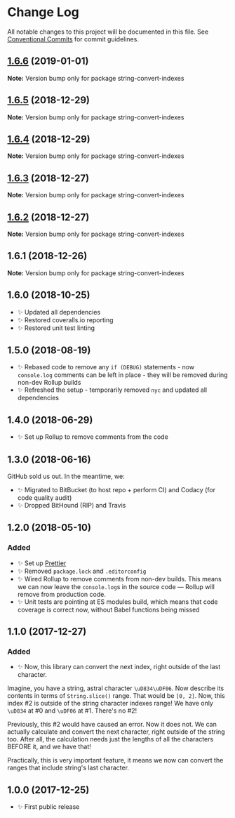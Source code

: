 # Change Log

All notable changes to this project will be documented in this file.
See [Conventional Commits](https://conventionalcommits.org) for commit guidelines.

## [1.6.6](https://bitbucket.org/codsen/codsen/src/master/packages/string-convert-indexes/compare/string-convert-indexes@1.6.5...string-convert-indexes@1.6.6) (2019-01-01)

**Note:** Version bump only for package string-convert-indexes





## [1.6.5](https://bitbucket.org/codsen/codsen/src/master/packages/string-convert-indexes/compare/string-convert-indexes@1.6.4...string-convert-indexes@1.6.5) (2018-12-29)

**Note:** Version bump only for package string-convert-indexes





## [1.6.4](https://bitbucket.org/codsen/codsen/src/master/packages/string-convert-indexes/compare/string-convert-indexes@1.6.3...string-convert-indexes@1.6.4) (2018-12-29)

**Note:** Version bump only for package string-convert-indexes





## [1.6.3](https://bitbucket.org/codsen/codsen/src/master/packages/string-convert-indexes/compare/string-convert-indexes@1.6.2...string-convert-indexes@1.6.3) (2018-12-27)

**Note:** Version bump only for package string-convert-indexes





## [1.6.2](https://bitbucket.org/codsen/codsen/src/master/packages/string-convert-indexes/compare/string-convert-indexes@1.6.1...string-convert-indexes@1.6.2) (2018-12-27)

**Note:** Version bump only for package string-convert-indexes





## 1.6.1 (2018-12-26)

**Note:** Version bump only for package string-convert-indexes





## 1.6.0 (2018-10-25)

- ✨ Updated all dependencies
- ✨ Restored coveralls.io reporting
- ✨ Restored unit test linting

## 1.5.0 (2018-08-19)

- ✨ Rebased code to remove any `if (DEBUG)` statements - now `console.log` comments can be left in place - they will be removed during non-dev Rollup builds
- ✨ Refreshed the setup - temporarily removed `nyc` and updated all dependencies

## 1.4.0 (2018-06-29)

- ✨ Set up Rollup to remove comments from the code

## 1.3.0 (2018-06-16)

GitHub sold us out. In the meantime, we:

- ✨ Migrated to BitBucket (to host repo + perform CI) and Codacy (for code quality audit)
- ✨ Dropped BitHound (RIP) and Travis

## 1.2.0 (2018-05-10)

### Added

- ✨ Set up [Prettier](https://prettier.io)
- ✨ Removed `package.lock` and `.editorconfig`
- ✨ Wired Rollup to remove comments from non-dev builds. This means we can now leave the `console.log`s in the source code — Rollup will remove from production code.
- ✨ Unit tests are pointing at ES modules build, which means that code coverage is correct now, without Babel functions being missed

## 1.1.0 (2017-12-27)

### Added

- ✨ Now, this library can convert the next index, right outside of the last character.

Imagine, you have a string, astral character `\uD834\uDF06`.
Now describe its contents in terms of `String.slice()` range.
That would be `[0, 2]`. Now, this index \#2 is outside of the string character
indexes range! We have only `\uD834` at \#0 and `\uDF06` at \#1. There's no \#2!

Previously, this \#2 would have caused an error. Now it does not. We can actually
calculate and convert the next character, right outside of the string too. After
all, the calculation needs just the lengths of all the characters BEFORE it, and
we have that!

Practically, this is very important feature, it means we now can convert the ranges
that include string's last character.

## 1.0.0 (2017-12-25)

- ✨ First public release
